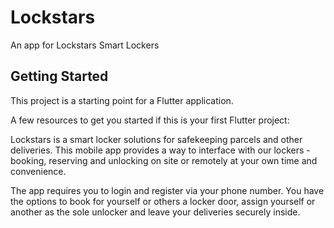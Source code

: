 # Lockstars

An app for Lockstars Smart Lockers

## Getting Started

This project is a starting point for a Flutter application.

A few resources to get you started if this is your first Flutter project:

Lockstars is a smart locker solutions for safekeeping parcels and other deliveries. This mobile app provides a way to interface with our lockers - booking, reserving and unlocking on site or remotely at your own time and convenience.

The app requires you to login and register via your phone number. You have the options to book for yourself or others a locker door, assign yourself or another as the sole unlocker and leave your deliveries securely inside.
